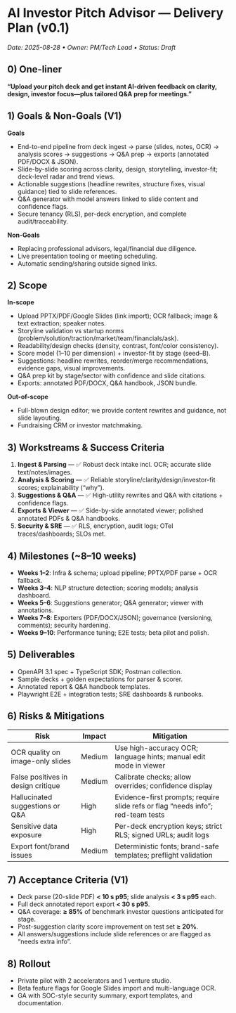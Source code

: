 # AI Investor Pitch Advisor — Delivery Plan (v0.1)
_Date: 2025-08-28 • Owner: PM/Tech Lead • Status: Draft_

## 0) One-liner
**“Upload your pitch deck and get instant AI-driven feedback on clarity, design, investor focus—plus tailored Q&A prep for meetings.”**

## 1) Goals & Non-Goals (V1)
**Goals**
- End-to-end pipeline from deck ingest → parse (slides, notes, OCR) → analysis scores → suggestions → Q&A prep → exports (annotated PDF/DOCX & JSON).
- Slide-by-slide scoring across clarity, design, storytelling, investor-fit; deck-level radar and trend views.
- Actionable suggestions (headline rewrites, structure fixes, visual guidance) tied to slide references.
- Q&A generator with model answers linked to slide content and confidence flags.
- Secure tenancy (RLS), per-deck encryption, and complete audit/traceability.

**Non-Goals**
- Replacing professional advisors, legal/financial due diligence.
- Live presentation tooling or meeting scheduling.
- Automatic sending/sharing outside signed links.

## 2) Scope
**In-scope**
- Upload PPTX/PDF/Google Slides (link import); OCR fallback; image & text extraction; speaker notes.
- Storyline validation vs startup norms (problem/solution/traction/market/team/financials/ask).
- Readability/design checks (density, contrast, font/color consistency).
- Score model (1–10 per dimension) + investor-fit by stage (seed–B).
- Suggestions: headline rewrites, reorder/merge recommendations, evidence gaps, visual improvements.
- Q&A prep kit by stage/sector with confidence and slide citations.
- Exports: annotated PDF/DOCX, Q&A handbook, JSON bundle.

**Out-of-scope**
- Full-blown design editor; we provide content rewrites and guidance, not slide layouting.
- Fundraising CRM or investor matchmaking.

## 3) Workstreams & Success Criteria
1. **Ingest & Parsing** — ✅ Robust deck intake incl. OCR; accurate slide text/notes/images.
2. **Analysis & Scoring** — ✅ Reliable storyline/clarity/design/investor-fit scores; explainability (“why”).
3. **Suggestions & Q&A** — ✅ High-utility rewrites and Q&A with citations + confidence flags.
4. **Exports & Viewer** — ✅ Side-by-side annotated viewer; polished annotated PDFs & Q&A handbooks.
5. **Security & SRE** — ✅ RLS, encryption, audit logs; OTel traces/dashboards; SLOs met.

## 4) Milestones (~8–10 weeks)
- **Weeks 1–2**: Infra & schema; upload pipeline; PPTX/PDF parse + OCR fallback.
- **Weeks 3–4**: NLP structure detection; scoring models; analysis dashboard.
- **Weeks 5–6**: Suggestions generator; Q&A generator; viewer with annotations.
- **Weeks 7–8**: Exporters (PDF/DOCX/JSON); governance (versioning, comments); security hardening.
- **Weeks 9–10**: Performance tuning; E2E tests; beta pilot and polish.

## 5) Deliverables
- OpenAPI 3.1 spec + TypeScript SDK; Postman collection.
- Sample decks + golden expectations for parser & scorer.
- Annotated report & Q&A handbook templates.
- Playwright E2E + integration tests; SRE dashboards & runbooks.

## 6) Risks & Mitigations
| Risk | Impact | Mitigation |
|---|---|---|
| OCR quality on image-only slides | Medium | Use high-accuracy OCR; language hints; manual edit mode in viewer |
| False positives in design critique | Medium | Calibrate checks; allow overrides; confidence display |
| Hallucinated suggestions or Q&A | High | Evidence-first prompts; require slide refs or flag “needs info”; red-team tests |
| Sensitive data exposure | High | Per-deck encryption keys; strict RLS; signed URLs; audit logs |
| Export font/brand issues | Medium | Deterministic fonts; brand-safe templates; preflight validation |

## 7) Acceptance Criteria (V1)
- Deck parse (20-slide PDF) **< 10 s p95**; slide analysis **< 3 s p95** each.
- Full deck annotated report export **< 30 s p95**.
- Q&A coverage: **≥ 85%** of benchmark investor questions anticipated for stage.
- Post-suggestion clarity score improvement on test set **≥ 20%**.
- All answers/suggestions include slide references or are flagged as “needs extra info”.

## 8) Rollout
- Private pilot with 2 accelerators and 1 venture studio.
- Beta feature flags for Google Slides import and multi-language OCR.
- GA with SOC-style security summary, export templates, and documentation.